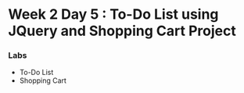 
# Week 2 Day 5 : To-Do List using JQuery and Shopping Cart Project

### Labs 
* To-Do List
* Shopping Cart 

